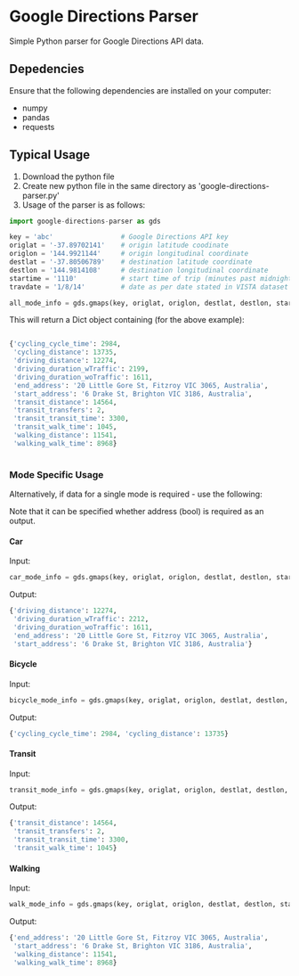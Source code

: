 # Google Directions Parser

Simple Python parser for Google Directions API data.

## Depedencies 

Ensure that the following dependencies are installed on your computer:

- numpy
- pandas 
- requests

## Typical Usage

1. Download the python file
2. Create new python file in the same directory as 'google-directions-parser.py'
3. Usage of the parser is as follows:

```python
import google-directions-parser as gds

key = 'abc'                 # Google Directions API key
origlat = '-37.89702141'    # origin latitude coodinate 
origlon = '144.9921144'     # origin longitudinal coordinate
destlat = '-37.80506789'    # destination latitude coordinate
destlon = '144.9814108'     # destination longitudinal coordinate
startime = '1110'           # start time of trip (minutes past midnight)
travdate = '1/8/14'         # date as per date stated in VISTA dataset

all_mode_info = gds.gmaps(key, origlat, origlon, destlat, destlon, startime, travdate).getAll()

```

This will return a Dict object containing (for the above example):

```python

{'cycling_cycle_time': 2984,
 'cycling_distance': 13735,
 'driving_distance': 12274,
 'driving_duration_wTraffic': 2199,
 'driving_duration_woTraffic': 1611,
 'end_address': '20 Little Gore St, Fitzroy VIC 3065, Australia',
 'start_address': '6 Drake St, Brighton VIC 3186, Australia',
 'transit_distance': 14564,
 'transit_transfers': 2,
 'transit_transit_time': 3300,
 'transit_walk_time': 1045,
 'walking_distance': 11541,
 'walking_walk_time': 8968}
 
 ```
 ### Mode Specific Usage
 
 Alternatively, if data for a single mode is required - use the following:

 Note that it can be specified whether address (bool) is required as an output.
 
 #### Car

 Input:
 
 ```python
 car_mode_info = gds.gmaps(key, origlat, origlon, destlat, destlon, startime, travdate).driveFetch(address=True) 
 ```
 Output:

 ```python
 {'driving_distance': 12274,
  'driving_duration_wTraffic': 2212,
  'driving_duration_woTraffic': 1611,
  'end_address': '20 Little Gore St, Fitzroy VIC 3065, Australia',
  'start_address': '6 Drake St, Brighton VIC 3186, Australia'}
  ```
 #### Bicycle

 Input:
 
 ```python
 bicycle_mode_info = gds.gmaps(key, origlat, origlon, destlat, destlon, startime, travdate).cycleFetch(address=False) 
```
Output:

```python
{'cycling_cycle_time': 2984, 'cycling_distance': 13735}
```
 
#### Transit 

 Input:
 
 ```python
 transit_mode_info = gds.gmaps(key, origlat, origlon, destlat, destlon, startime, travdate).transitFetch(address=False) 
```
Output:

```python
{'transit_distance': 14564,
 'transit_transfers': 2,
 'transit_transit_time': 3300,
 'transit_walk_time': 1045}
```

#### Walking

Input:

```python
walk_mode_info = gds.gmaps(key, origlat, origlon, destlat, destlon, startime, travdate).cycleFetch(address=True)
```

Output:

```python
{'end_address': '20 Little Gore St, Fitzroy VIC 3065, Australia',
 'start_address': '6 Drake St, Brighton VIC 3186, Australia',
 'walking_distance': 11541,
 'walking_walk_time': 8968}
```



 
 
 


 




